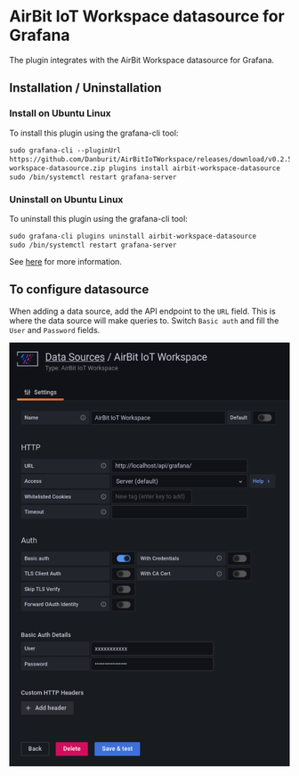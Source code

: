 # AirBit IoT Workspace datasource for Grafana
The plugin integrates with the AirBit Workspace datasource for Grafana.

## Installation / Uninstallation
### Install on Ubuntu Linux
To install this plugin using the grafana-cli tool:
```shell
sudo grafana-cli --pluginUrl https://github.com/Danburit/AirBitIoTWorkspace/releases/download/v0.2.5/airbit-workspace-datasource.zip plugins install airbit-workspace-datasource
sudo /bin/systemctl restart grafana-server
```
### Uninstall on Ubuntu Linux
To uninstall this plugin using the grafana-cli tool:
```shell
sudo grafana-cli plugins uninstall airbit-workspace-datasource
sudo /bin/systemctl restart grafana-server
```
See [here](https://grafana.com/docs/grafana/latest/administration/cli/) for more information.

## To configure datasource
When adding a data source, add the API endpoint to the `URL` field. This is where the data source will make queries to. Switch `Basic auth` and fill the `User` and `Password` fields. 

![Datasource setup](https://raw.githubusercontent.com/Danburit/AirBitIoTWorkspace/master/docs/image/datasource-setup.png)